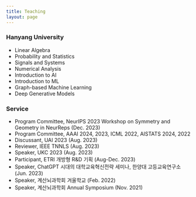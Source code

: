 ```yaml
---
title: Teaching
layout: page
---
```


<h3>Hanyang University</h3>
<ul>
<li>Linear Algebra</li>
<li>Probability and Statistics</li>
<li>Signals and Systems</li>
<li>Numerical Analysis</li>
<li>Introduction to AI</li>
<li>Introduction to ML</li>
<li>Graph-based Machine Learning</li>
<li>Deep Generative Models</li>
</ul>

<h3>Service</h3>
<ul>
<li>Program Committee, NeurIPS 2023 Workshop on Symmetry and Geometry in NeurReps (Dec. 2023)</li>
<li>Program Committee, AAAI 2024, 2023, ICML 2022, AISTATS 2024, 2022</li>
<li>Discussant, UAI 2023 (Aug. 2023)</li>
<li>Reviewer, IEEE TNNLS (Aug. 2023)</li>
<li>Speaker, UKC 2023 (Aug. 2023)</li>
<li>Participant, ETRI 개방형 R&D 기획 (Aug-Dec. 2023)</li>
<li>Speaker, ChatGPT 시대의 대학교육혁신전략 세미나, 한양대 고등교육연구소 (Jun. 2023)</li>
<li>Speaker, 계산뇌과학회 겨울학교 (Feb. 2022)</li>
<li>Speaker, 계산뇌과학회 Annual Symposium (Nov. 2021)</li>
</ul>
